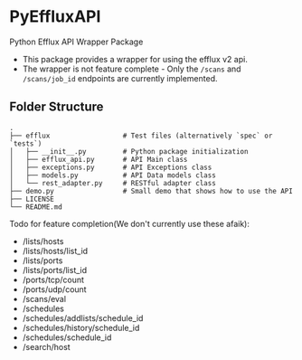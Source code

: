 # PyEffluxAPI
Python Efflux API Wrapper Package
- This package provides a wrapper for using the efflux v2 api.
- The wrapper is not feature complete - Only the `/scans` and `/scans/job_id` endpoints are currently implemented.

## Folder Structure 

    .
    ├── efflux                  # Test files (alternatively `spec` or `tests`)
    │   ├── __init__.py         # Python package initialization
    │   ├── efflux_api.py       # API Main class
    │   ├── exceptions.py       # API Exceptions class
    │   ├── models.py           # API Data models class
    │   └── rest_adapter.py     # RESTful adapter class
    ├── demo.py                 # Small demo that shows how to use the API
    ├── LICENSE
    └── README.md

Todo for feature completion(We don't currently use these afaik):
* /lists/hosts
* /lists/hosts/list_id
* /lists/ports
* /lists/ports/list_id
* /ports/tcp/count
* /ports/udp/count
* /scans/eval
* /schedules
* /schedules/addlists/schedule_id
* /schedules/history/schedule_id
* /schedules/schedule_id
* /search/host
